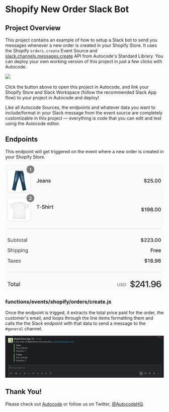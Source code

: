 # Shopify New Order Slack Bot

## Project Overview

This project contains an example of how to setup a Slack bot to send you messages whenever a new order is created in your Shopify Store. It uses the Shopify `orders.create` Event Source and [slack.channels.messages.create](https://autocode.com/stdlib/slack/channels/#messages-create) API from Autocode's Standard Library. You can deploy your own working version of this project in just a few clicks with Autocode.

[<img src="https://open.autocode.com/static/images/open.svg?" width="192">](https://open.autocode.com/)

Click the button above to open this project in Autocode, and link your Shopify Store and Slack Workspace (follow the recommended Slack App flow) to your project in Autocode and deploy!

Like all Autocode Sources, the endpoints and whatever data you want to include/format in your Slack message from the event source are completely customizable in this project –– everything is code that you can edit and test using the Autocode editor.

## Endpoints

This endpoint will get triggered on the event where a new order is created in your Shopify Store.

![](./images/shopify-cart-content.png)

### functions/events/shopify/orders/create.js

Once the endpoint is trigged, it extracts the total price paid for the order, the customer's email, and loops through the line items formatting them and calls the the Slack endpoint with that data to send a message to the `#general` channel.

![](./images/new-order-slack-message.png)

## Thank You!

Please check out [Autocode](https://autocode.com) or follow us on Twitter, [@AutocodeHQ](https://twitter.com/AutocodeHQ).
